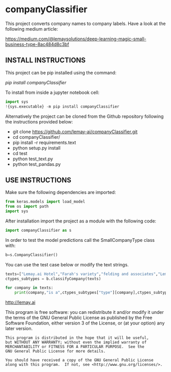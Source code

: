 # companyClassifier

This project converts company names to company labels. Have a look at the following medium article: 

https://medium.com/@lemaysolutions/deep-learning-magic-small-business-type-8ac484d8c3bf

## INSTALL INSTRUCTIONS

This project can be pip installed using the command: 

*pip install companyClassifier*

To install from inside a jupyter notebook cell:

```python
import sys
!{sys.executable} -m pip install companyClassifier
```

Alternatively the project can be cloned from the Github repository following the instructions provided below:

* git clone https://github.com/lemay-ai/companyClassifier.git
* cd companyClassifier/
* pip install -r requirements.text
* python setup.py install
* cd test
* python test_text.py
* python test_pandas.py

## USE INSTRUCTIONS

Make sure the following dependencies are imported:

```python
from keras.models import load_model  
from os import path
import sys
```

After installation import the project as a module with the following code: 

```python
import companyClassifier as s
```

In order to test the model predictions call the SmallCompanyType class with: 

```python
b=s.CompanyClassifier()
```

You can use the test case below or modify the text strings.

```python
texts=["Lemay.ai Hotel","Farah's variety","felding and associates","Lemay.ai Consulting"]
ctypes_subtypes = b.classifyCompany(texts)

for company in texts:
    print(company,"is a",ctypes_subtypes["type"][company],ctypes_subtypes["subtype"][company])
```

http://lemay.ai

 This program is free software: you can redistribute it and/or modify
    it under the terms of the GNU General Public License as published by
    the Free Software Foundation, either version 3 of the License, or
    (at your option) any later version.

    This program is distributed in the hope that it will be useful,
    but WITHOUT ANY WARRANTY; without even the implied warranty of
    MERCHANTABILITY or FITNESS FOR A PARTICULAR PURPOSE.  See the
    GNU General Public License for more details.

    You should have received a copy of the GNU General Public License
    along with this program.  If not, see <http://www.gnu.org/licenses/>.


